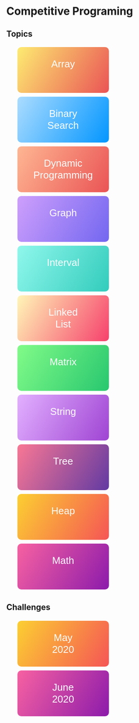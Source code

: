 # Competitive Programing

## Topics

<ul>
    <li style="display:inline;">
        <a href="./array">
            <button style="width:240px; height: 120px; border-radius:10px; background:linear-gradient(120deg, #FDEB71, #EA5455); border: transparent; margin:5px">
                <span style="font-size:26px; color:white; height:100px;">Array<br><br></span>
            </button>
        </a>
    </li>
    <li style="display:inline;">
        <a href="./binary-search">
            <button style="width:240px; height: 120px; border-radius:10px; background:linear-gradient(120deg, #ABDCFF, #0396FF); border: transparent; margin:5px">
                <span style="font-size:26px; color:white; height:100px;">Binary<br>Search</span>
            </button>
        </a>
    </li>
    <li style="display:inline;">
        <a href="./dynamic-programming">
            <button style="width:240px; height: 120px; border-radius:10px; background:linear-gradient(120deg, #FEB692, #EA5455); border: transparent; margin:5px">
                <span style="font-size:26px; color:white; height:100px;">Dynamic Programming</span>
            </button>
        </a>
    </li>
    <li style="display:inline;">
        <a href="./graph">
            <button style="width:240px; height: 120px; border-radius:10px; background:linear-gradient(120deg, #CE9FFC, #7367F0); border: transparent; margin:5px">
                <span style="font-size:26px; color:white; height:100px;">Graph<br><br></span>
            </button>
        </a>
    </li>
    <li style="display:inline;">
        <a href="./interval">
            <button style="width:240px; height: 120px; border-radius:10px; background:linear-gradient(120deg, #90F7EC, #32CCBC); border: transparent; margin:5px">
                <span style="font-size:26px; color:white; height:100px;">Interval<br><br></span>
            </button>
        </a>
    </li>
    <li style="display:inline;">
        <a href="./linked-list">
            <button style="width:240px; height: 120px; border-radius:10px; background:linear-gradient(120deg, #FFF6B7, #F6416C); border: transparent; margin:5px">
                <span style="font-size:26px; color:white; height:100px;">Linked<br>List</span>
            </button>
        </a>
    </li>
    <li style="display:inline;">
        <a href="./matrix">
            <button style="width:240px; height: 120px; border-radius:10px; background:linear-gradient(120deg, #81FB88, #28C76F); border: transparent; margin:5px">
                <span style="font-size:26px; color:white; height:100px;">Matrix<br><br></span>
            </button>
        </a>
    </li>
    <li style="display:inline;">
        <a href="./string">
            <button style="width:240px; height: 120px; border-radius:10px; background:linear-gradient(120deg, #E2B0FF, #9F44D3); border: transparent; margin:5px">
                <span style="font-size:26px; color:white; height:100px;">String<br><br></span>
            </button>
        </a>
    </li>
    <li style="display:inline;">
        <a href="./tree">
            <button style="width:240px; height: 120px; border-radius:10px; background:linear-gradient(120deg, #F97794, #623AA2); border: transparent; margin:5px">
                <span style="font-size:26px; color:white; height:100px;">Tree<br><br></span>
            </button>
        </a>
    </li>
    <li style="display:inline;">
        <a href="./heap">
            <button style="width:240px; height: 120px; border-radius:10px; background:linear-gradient(120deg, #FCCF31, #F55555); border: transparent; margin:5px">
                <span style="font-size:26px; color:white; height:100px;">Heap<br><br></span>
            </button>
        </a>
    </li>
    <li style="display:inline;">
        <a href="./math">
            <button style="width:240px; height: 120px; border-radius:10px; background:linear-gradient(120deg, #F761A1, #8C1BAB); border: transparent; margin:5px">
                <span style="font-size:26px; color:white; height:100px;">Math<br><br></span>
            </button>
        </a>
    </li>
</ul>

## Challenges

<ul>
    <li style="display:inline;">
        <a href="./challenges/may">
            <button style="width:240px; height: 120px; border-radius:10px; background:linear-gradient(120deg, #FCCF31, #F55555); border: transparent; margin:5px">
                <span style="font-size:26px; color:white; height:100px;">May<br>2020</span>
            </button>
        </a>
    </li>
    <li style="display:inline;">
        <a href="./challenges/june">
            <button style="width:240px; height: 120px; border-radius:10px; background:linear-gradient(120deg, #F761A1, #8C1BAB); border: transparent; margin:5px">
                <span style="font-size:26px; color:white; height:100px;">June<br>2020</span>
            </button>
        </a>
    </li>
</ul>
